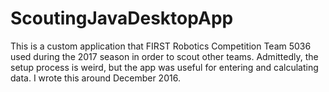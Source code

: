 # ScoutingJavaDesktopApp

This is a custom application that FIRST Robotics Competition Team 5036 used during the 2017 season in order to scout other teams.
Admittedly, the setup process is weird, but the app was useful for entering and calculating data. I wrote this around December 2016.
